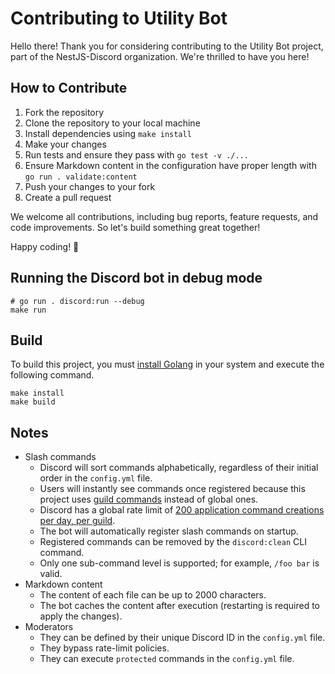 # Contributing to Utility Bot

Hello there! Thank you for considering contributing to the Utility Bot project, part of the NestJS-Discord organization.
We're thrilled to have you here!

## How to Contribute

1. Fork the repository
2. Clone the repository to your local machine
3. Install dependencies using `make install`
4. Make your changes
5. Run tests and ensure they pass with `go test -v ./...`
6. Ensure Markdown content in the configuration have proper length with `go run . validate:content`
7. Push your changes to your fork
8. Create a pull request

We welcome all contributions, including bug reports, feature requests, and code improvements.
So let's build something great together!

Happy coding! 🚀

## Running the Discord bot in debug mode

```shell
# go run . discord:run --debug
make run
```

## Build

To build this project, you must [install Golang](https://go.dev/doc/install) in your system
and execute the following command.

```shell
make install
make build
```

## Notes

- Slash commands
    - Discord will sort commands alphabetically, regardless of their initial order in the `config.yml` file.
    - Users will instantly see commands once registered because this project uses [guild commands](https://discord.com/developers/docs/interactions/application-commands#registering-a-command) instead of global ones.
    - Discord has a global rate limit of [200 application command creations per day, per guild](https://discord.com/developers/docs/interactions/application-commands#registering-a-command).
    - The bot will automatically register slash commands on startup.
    - Registered commands can be removed by the `discord:clean` CLI command.
    - Only one sub-command level is supported; for example, `/foo bar` is valid.
- Markdown content
    - The content of each file can be up to 2000 characters.
    - The bot caches the content after execution (restarting is required to apply the changes).
- Moderators
    - They can be defined by their unique Discord ID in the `config.yml` file.
    - They bypass rate-limit policies.
    - They can execute `protected` commands in the `config.yml` file.
